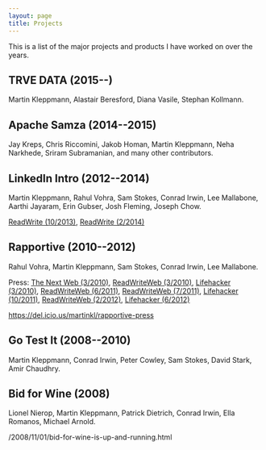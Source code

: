 ```yaml
---
layout: page
title: Projects
---
```


<!-- See also: ~/dev/web.new/html/profile/index.html -->

This is a list of the major projects and products I have worked on over the years.

TRVE DATA (2015--)
------------------

Martin Kleppmann, Alastair Beresford, Diana Vasile, Stephan Kollmann.

Apache Samza (2014--2015)
-------------------------

Jay Kreps, Chris Riccomini, Jakob Homan, Martin Kleppmann, Neha Narkhede, Sriram Subramanian, and many other contributors.

LinkedIn Intro (2012--2014)
---------------------------

Martin Kleppmann, Rahul Vohra, Sam Stokes, Conrad Irwin, Lee Mallabone, Aarthi Jayaram, Erin Gubser, Josh Fleming, Joseph Chow.

[ReadWrite (10/2013)](http://readwrite.com/2013/10/23/linkedin-ipad-app-pulse-rapportive/),
[ReadWrite (2/2014)](http://readwrite.com/2014/02/07/linkedin-intro-shutdown/)

Rapportive (2010--2012)
-----------------------

Rahul Vohra, Martin Kleppmann, Sam Stokes, Conrad Irwin, Lee Mallabone.

Press:
[The Next Web (3/2010)](http://thenextweb.com/apps/2010/03/04/gmail-slick-social-crm-tool/),
[ReadWriteWeb (3/2010)](http://readwrite.com/2010/03/04/gmail_social_crm_plugin_rapportive/),
[Lifehacker (3/2010)](http://lifehacker.com/5486082/rapportive-replaces-gmail-ads-with-contact-info-is-very-cool),
[ReadWriteWeb (6/2011)](http://readwrite.com/2011/06/10/when_gmail_plug-ins_compete_users_win_rapportive_u/),
[ReadWriteWeb (7/2011)](http://readwrite.com/2011/07/15/rapportive_possibly_the_webs_best_lightweight_crm/),
[Lifehacker (10/2011)](http://lifehacker.com/5810794/use-gmail-as-a-sort-of-twitter-client-with-rapportive),
[ReadWriteWeb (2/2012)](http://readwrite.com/2012/02/07/linkedin_eats_rapportive_lets_hope_the_magic_lives/),
[Lifehacker (6/2012)](http://lifehacker.com/5916163/turn-your-email-into-the-best-social-network-youll-ever-use)

https://del.icio.us/martinkl/rapportive-press

Go Test It (2008--2010)
-----------------------

Martin Kleppmann, Conrad Irwin, Peter Cowley, Sam Stokes, David Stark, Amir Chaudhry.

Bid for Wine (2008)
-------------------

Lionel Nierop, Martin Kleppmann, Patrick Dietrich, Conrad Irwin, Ella Romanos, Michael Arnold.

/2008/11/01/bid-for-wine-is-up-and-running.html
